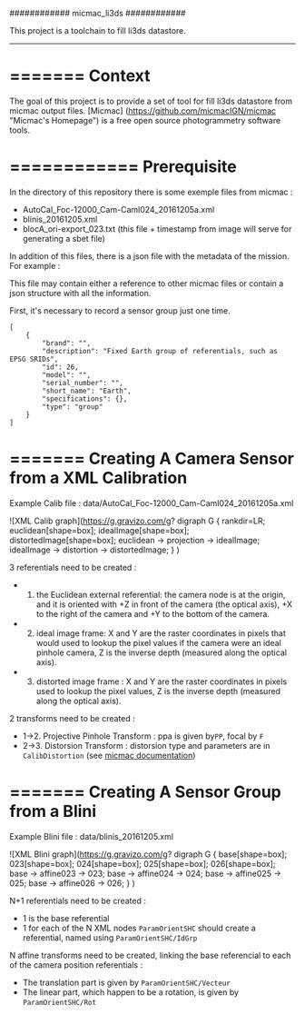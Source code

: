 ############
micmac_li3ds
############

This project is a toolchain to fill li3ds datastore.

----

=======
Context
=======

The goal of this project is to provide a set of tool for fill li3ds datastore from micmac output files. [Micmac] (https://github.com/micmacIGN/micmac "Micmac's Homepage") is a free open source photogrammetry software tools.

============
Prerequisite
============

In the directory of this repository there is some exemple files from micmac : 
- AutoCal_Foc-12000_Cam-Caml024_20161205a.xml
- blinis_20161205.xml
- blocA_ori-export_023.txt (this file + timestamp from image will serve for generating a sbet file)


In addition of this files, there is a json file with the metadata of the mission. For example :

This file may contain either a reference to other micmac files or contain a json structure with all the information.

First, it's necessary to record a sensor group just one time.

```
[
    {
        "brand": "",
        "description": "Fixed Earth group of referentials, such as EPSG SRIDs",
        "id": 26,
        "model": "",
        "serial_number": "",
        "short_name": "Earth",
        "specifications": {},
        "type": "group"
    }
]
```

=======
Creating A Camera Sensor from a XML Calibration
=======
Example Calib file : data/AutoCal_Foc-12000_Cam-Caml024_20161205a.xml

![XML Calib graph](https://g.gravizo.com/g?
  digraph G {
    rankdir=LR;
    euclidean[shape=box];
    idealImage[shape=box];
    distortedImage[shape=box];
    euclidean -> projection -> idealImage;
    idealImage -> distortion -> distortedImage;
  }
)

3 referentials need to be created :
- 1. the Euclidean external referential: the camera node is at the origin, and it is oriented with +Z in front of the camera (the optical axis), +X to the right of the camera and +Y to the bottom of the camera.
- 2. ideal image frame: X and Y are the raster coordinates in pixels that would used to lookup the pixel values if the camera were an ideal pinhole camera, Z is the inverse depth (measured along the optical axis).
- 3. distorted image frame : X and Y are the raster coordinates in pixels used to lookup the pixel values, Z is the inverse depth (measured along the optical axis).

2 transforms need to be created :
- 1->2. Projective Pinhole Transform : ppa is given by`PP`, focal by `F`
- 2->3. Distorsion Transform : distorsion type and parameters are in `CalibDistortion` (see [micmac documentation](https://github.com/micmacIGN/Documentation/blob/master/DocMicMac.pdf))

=======
Creating A Sensor Group from a Blini
=======
Example Blini file : data/blinis_20161205.xml

![XML Blini graph](https://g.gravizo.com/g?
  digraph G {
    base[shape=box];
    023[shape=box];
    024[shape=box];
    025[shape=box];
    026[shape=box];
    base -> affine023 -> 023;
    base -> affine024 -> 024;
    base -> affine025 -> 025;
    base -> affine026 -> 026;
  }
)

N+1 referentials need to be created :
- 1 is the base referential
- 1 for each of the N XML nodes `ParamOrientSHC` should create a referential, named using `ParamOrientSHC/IdGrp`

N affine transforms need to be created, linking the base referencial to each of the camera position referentials :
- The translation part is given by `ParamOrientSHC/Vecteur`
- The linear part, which happen to be a rotation, is given by `ParamOrientSHC/Rot`

